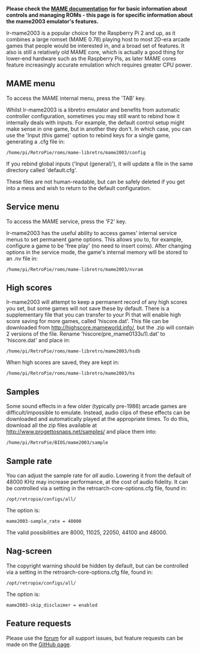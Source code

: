 **Please check the [MAME documentation](https://github.com/petrockblog/RetroPie-Setup/wiki/MAME) for for basic information about controls and managing ROMs - this page is for specific information about the mame2003 emulator's features.**

lr-mame2003 is a popular choice for the Raspberry Pi 2 and up, as it combines a large romset (MAME 0.78) playing host to most 2D-era arcade games that people would be interested in, and a broad set of features. It also is still a relatively old MAME core, which is actually a good thing for lower-end hardware such as the Raspberry Pis, as later MAME cores feature increasingly accurate emulation which requires greater CPU power.

## MAME menu

To access the MAME internal menu, press the 'TAB' key.

Whilst lr-mame2003 is a libretro emulator and benefits from automatic controller configuration, sometimes you may still want to rebind how it internally deals with inputs. For example, the default control setup might make sense in one game, but in another they don't. In which case, you can use the 'Input (this game)' option to rebind keys for a single game, generating a .cfg file in:
```
/home/pi/RetroPie/roms/mame-libretro/mame2003/config
```
If you rebind global inputs ('Input (general)'), it will update a file in the same directory called 'default.cfg'.

These files are not human-readable, but can be safely deleted if you get into a mess and wish to return to the default configuration.

## Service menu

To access the MAME service, press the 'F2' key.

lr-mame2003 has the useful ability to access games' internal service menus to set permanent game options. This allows you to, for example, configure a game to be 'free play' (no need to insert coins). After changing options in the service mode, the game's internal memory will be stored to an .nv file in:
```
/home/pi/RetroPie/roms/mame-libretro/mame2003/nvram
```

## High scores

lr-mame2003 will attempt to keep a permanent record of any high scores you set, but some games will not save these by default. There is a supplementary file that you can transfer to your Pi that will enable high score saving for more games, called 'hiscore.dat'. This file can be downloaded from http://highscore.mameworld.info/, but the .zip will contain 2 versions of the file. Rename 'hiscore(pre_mame0133u1).dat' to 'hiscore.dat' and place in:
```
/home/pi/RetroPie/roms/mame-libretro/mame2003/hsdb
```
When high scores are saved, they are kept in:
```
/home/pi/RetroPie/roms/mame-libretro/mame2003/hs
```

## Samples

Some sound effects in a few older (typically pre-1986) arcade games are difficult/impossible to emulate. Instead, audio clips of these effects can be downloaded and automatically played at the appropriate times. To do this, download all the zip files available at http://www.progettosnaps.net/samples/ and place them into:
```
/home/pi/RetroPie/BIOS/mame2003/sample
```
## Sample rate

You can adjust the sample rate for _all_ audio. Lowering it from the default of 48000 KHz may increase performance, at the cost of audio fidelity. It can be controlled via a setting in the retroarch-core-options.cfg file, found in:
```
/opt/retropie/configs/all/
```
The option is:
```
mame2003-sample_rate = 48000
```
The valid possibilities are 8000, 11025, 22050, 44100 and 48000.

## Nag-screen

The copyright warning should be hidden by default, but can be controlled via a setting in the retroarch-core-options.cfg file, found in:
```
/opt/retropie/configs/all/
```
The option is:
```
mame2003-skip_disclaimer = enabled
```

## Feature requests

Please use the [forum](https://retropie.org.uk/forum) for all support issues, but feature requests can be made on the [GitHub page](https://github.com/libretro/mame2003-libretro).